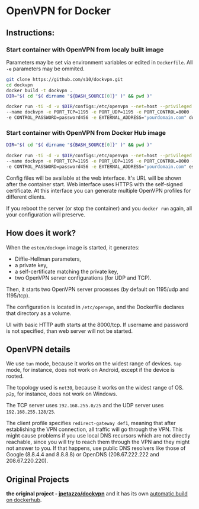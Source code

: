 # OpenVPN for Docker

## Instructions:

### Start container with OpenVPN from localy built image

Parameters may be set via environment variables or edited in `Dockerfile`. All `-e` parameters may be ommited.

```bash
git clone https://github.com/s10/dockvpn.git
cd dockvpn
docker build -t dockvpn .
DIR="$( cd "$( dirname "${BASH_SOURCE[0]}" )" && pwd )"

docker run -ti -d -v $DIR/configs:/etc/openvpn --net=host --privileged --restart unless-stopped \
--name dockvpn -e PORT_TCP=1195 -e PORT_UDP=1195 -e PORT_CONTROL=8000 -e CONTROL_USERNAME=username123 \
-e CONTROL_PASSWORD=password456 -e EXTERNAL_ADDRESS="yourdomain.com" dockvpn
```

### Start container with OpenVPN from Docker Hub image

```bash
DIR="$( cd "$( dirname "${BASH_SOURCE[0]}" )" && pwd )"

docker run -ti -d -v $DIR/configs:/etc/openvpn --net=host --privileged --restart unless-stopped \
--name dockvpn -e PORT_TCP=1195 -e PORT_UDP=1195 -e PORT_CONTROL=8000 -e CONTROL_USERNAME=username123 \
-e CONTROL_PASSWORD=password456 -e EXTERNAL_ADDRESS="yourdomain.com" esten/dockvpn
```

Config files will be available at the web interface. It's URL will be shown after the container start. Web interface uses HTTPS with the self-signed certificate. At this interface you can generate multiple OpenVPN profiles for different clients.

If you reboot the server (or stop the container) and you `docker run` again, all your configuration will preserve.

## How does it work?

When the `esten/dockvpn` image is started, it generates:

- Diffie-Hellman parameters,
- a private key,
- a self-certificate matching the private key,
- two OpenVPN server configurations (for UDP and TCP).

Then, it starts two OpenVPN server processes (by default on 1195/udp and 1195/tcp).

The configuration is located in `/etc/openvpn`, and the Dockerfile declares that directory as a volume.

UI with basic HTTP auth starts at the 8000/tcp. If username and password is not specified, than web server will not be started.

## OpenVPN details

We use `tun` mode, because it works on the widest range of devices.
`tap` mode, for instance, does not work on Android, except if the device is rooted.

The topology used is `net30`, because it works on the widest range of OS. `p2p`, for instance, does not work on Windows.

The TCP server uses `192.168.255.0/25` and the UDP server uses `192.168.255.128/25`.

The client profile specifies `redirect-gateway def1`, meaning that after establishing the VPN connection, all traffic will go through the VPN. This might cause problems if you use local DNS recursors which are not directly reachable, since you will try to reach them through the VPN and they might not answer to you. If that happens, use public DNS resolvers like those of Google (8.8.4.4 and 8.8.8.8) or OpenDNS (208.67.222.222 and 208.67.220.220).

## Original Projects

**the original project - [jpetazzo/dockvpn](https://github.com/jpetazzo/dockvpn)** and it has its own [automatic build on dockerhub](https://hub.docker.com/r/jpetazzo/dockvpn/).

